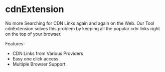 # cdnExtension

No more Searching for CDN Links again and again on the Web. Our Tool cdnExtension solves this problem by keeping all the popular cdn links right on the top of your browser.


Features- 
- CDN Links from Various Providers
- Easy one click access
- Multiple Browser Support
